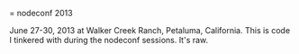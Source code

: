 = nodeconf 2013

June 27-30, 2013 at Walker Creek Ranch, Petaluma, California.  This is code
I tinkered with during the nodeconf sessions. It's raw.
